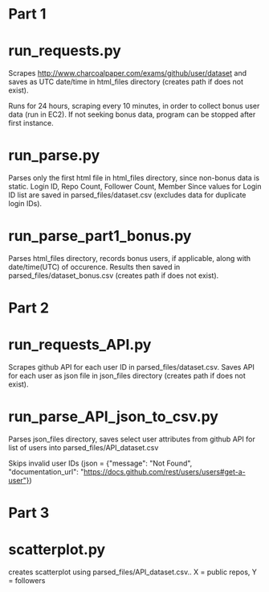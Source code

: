 # Part 1



# run_requests.py
  Scrapes http://www.charcoalpaper.com/exams/github/user/dataset and saves as UTC date/time in html_files directory (creates path if does not exist).
  
  Runs for 24 hours, scraping every 10 minutes, in order to collect bonus user data (run in EC2). If not seeking bonus data, program can be stopped after first instance.

# run_parse.py
  Parses only the first html file in html_files directory, since non-bonus data is static. Login ID, Repo Count, Follower Count, Member Since values for Login ID list are saved in parsed_files/dataset.csv (excludes data for duplicate login IDs).

# run_parse_part1_bonus.py
  Parses html_files directory, records bonus users, if applicable, along with date/time(UTC) of occurence. Results then saved in parsed_files/dataset_bonus.csv (creates path if does not exist). 





# Part 2



# run_requests_API.py
  Scrapes github API for each user ID in parsed_files/dataset.csv. Saves API for each user as json file in json_files directory (creates path if does not exist).

# run_parse_API_json_to_csv.py
  Parses json_files directory, saves select user attributes from github API for list of users into parsed_files/API_dataset.csv

  Skips invalid user IDs (json = {"message": "Not Found", "documentation_url": "https://docs.github.com/rest/users/users#get-a-user"})





# Part 3


# scatterplot.py
  creates scatterplot using parsed_files/API_dataset.csv..   X = public repos, Y = followers
